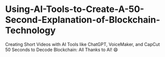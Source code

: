 # Using-AI-Tools-to-Create-A-50-Second-Explanation-of-Blockchain-Technology
Creating Short Videos with AI Tools like ChatGPT, VoiceMaker, and CapCut 50 Seconds to Decode Blockchain: All Thanks to AI! 😄
